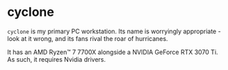 # cyclone
`cyclone` is my primary PC workstation. Its name is worryingly appropriate - look at it wrong, and its fans rival the roar of hurricanes.

It has an AMD Ryzen™ 7 7700X alongside a NVIDIA GeForce RTX 3070 Ti. As such, it requires Nvidia drivers.